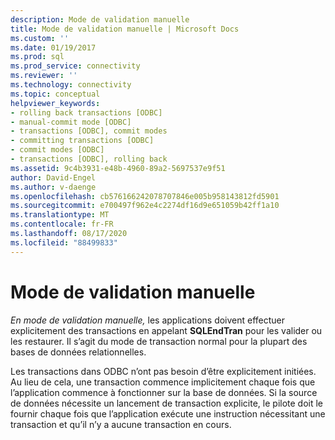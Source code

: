 ```yaml
---
description: Mode de validation manuelle
title: Mode de validation manuelle | Microsoft Docs
ms.custom: ''
ms.date: 01/19/2017
ms.prod: sql
ms.prod_service: connectivity
ms.reviewer: ''
ms.technology: connectivity
ms.topic: conceptual
helpviewer_keywords:
- rolling back transactions [ODBC]
- manual-commit mode [ODBC]
- transactions [ODBC], commit modes
- committing transactions [ODBC]
- commit modes [ODBC]
- transactions [ODBC], rolling back
ms.assetid: 9c4b3931-e48b-4960-89a2-5697537e9f51
author: David-Engel
ms.author: v-daenge
ms.openlocfilehash: cb576166242078707846e005b958143812fd5901
ms.sourcegitcommit: e700497f962e4c2274df16d9e651059b42ff1a10
ms.translationtype: MT
ms.contentlocale: fr-FR
ms.lasthandoff: 08/17/2020
ms.locfileid: "88499833"
---
```

# <a name="manual-commit-mode"></a>Mode de validation manuelle
*En mode de validation manuelle,* les applications doivent effectuer explicitement des transactions en appelant **SQLEndTran** pour les valider ou les restaurer. Il s’agit du mode de transaction normal pour la plupart des bases de données relationnelles.  
  
 Les transactions dans ODBC n’ont pas besoin d’être explicitement initiées. Au lieu de cela, une transaction commence implicitement chaque fois que l’application commence à fonctionner sur la base de données. Si la source de données nécessite un lancement de transaction explicite, le pilote doit le fournir chaque fois que l’application exécute une instruction nécessitant une transaction et qu’il n’y a aucune transaction en cours.
